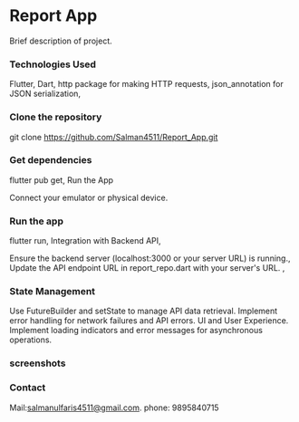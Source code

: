 # Report App
Brief description of project.

### Technologies Used
Flutter,
Dart,
http package for making HTTP requests,
json_annotation for JSON serialization,

### Clone the repository
git clone https://github.com/Salman4511/Report_App.git

### Get dependencies
flutter pub get,
Run the App

Connect your emulator or physical device.

### Run the app
flutter run,
Integration with Backend API,

Ensure the backend server (localhost:3000 or your server URL) is running.,
Update the API endpoint URL in report_repo.dart with your server's URL. ,

### State Management
Use FutureBuilder and setState to manage API data retrieval.
Implement error handling for network failures and API errors.
UI and User Experience.
Implement loading indicators and error messages for asynchronous operations.

### screenshots


### Contact
Mail:salmanulfaris4511@gmail.com. 
phone: 9895840715

